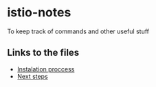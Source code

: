 # istio-notes
To keep track of  commands and other useful stuff

## Links to the files
- [Instalation proccess](https://github.com/10alejospain/istio-notes/blob/main/instalation.md)
- [Next steps]()
